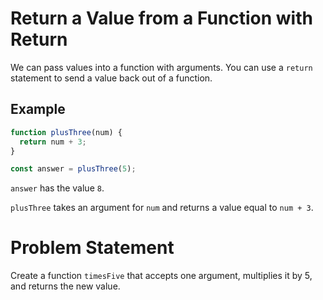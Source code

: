 # Return a Value from a Function with Return
We can pass values into a function with arguments. You can use a ```return``` statement to send a value back out of a function.

## Example
```javascript
function plusThree(num) {
  return num + 3;
}

const answer = plusThree(5);
```
```answer``` has the value ```8```.

```plusThree``` takes an argument for ```num``` and returns a value equal to ```num + 3```.

# Problem Statement
Create a function ```timesFive``` that accepts one argument, multiplies it by 5, and returns the new value.
